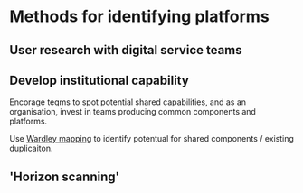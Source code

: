 <!-- TITLE: Identifying Platforms -->
<!-- SUBTITLE: A quick summary of Identifying Platforms -->

# Methods for identifying platforms

## User research with digital service teams

## Develop institutional capability

Encorage teqms to spot potential shared capabilities, and as an organisation, invest in teams producing common components and platforms.

Use [Wardley mapping](https://blog.gardeviance.org/2015/02/an-introduction-to-wardley-value-chain.html) to identify potentual for shared components / existing duplicaiton.

## 'Horizon scanning'